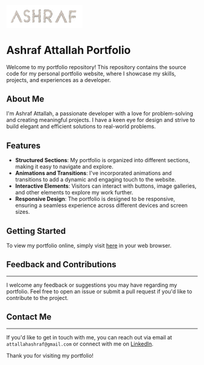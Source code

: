<img src="public/logo.png" alt="NTL logo" width="200"/>

# Ashraf Attallah Portfolio

Welcome to my portfolio repository! This repository contains the source code for my personal portfolio website, where I showcase my skills, projects, and experiences as a developer.

## About Me

I'm Ashraf Attallah, a passionate developer with a love for problem-solving and creating meaningful projects. I have a keen eye for design and strive to build elegant and efficient solutions to real-world problems.

## Features

- **Structured Sections**: My portfolio is organized into different sections, making it easy to navigate and explore.
- **Animations and Transitions**: I've incorporated animations and transitions to add a dynamic and engaging touch to the website.
- **Interactive Elements**: Visitors can interact with buttons, image galleries, and other elements to explore my work further.
- **Responsive Design**: The portfolio is designed to be responsive, ensuring a seamless experience across different devices and screen sizes.

## Getting Started

To view my portfolio online, simply visit [here](https://ashraf00963.github.io/Protfolio/) in your web browser.


## Feedback and Contributions
--------------------------

I welcome any feedback or suggestions you may have regarding my portfolio. Feel free to open an issue or submit a pull request if you'd like to contribute to the project.

## Contact Me
----------

If you'd like to get in touch with me, you can reach out via email at `attallahashraf@gmail.com` or connect with me on [LinkedIn](https://www.linkedin.com/in/ashraf-attallah-a36330219/).

Thank you for visiting my portfolio!
